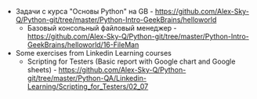 - Задачи с курса "Основы Python" на GB - https://github.com/Alex-Sky-Q/Python-git/tree/master/Python-Intro-GeekBrains/helloworld
	- Базовый консольный файловый менеджер - https://github.com/Alex-Sky-Q/Python-git/tree/master/Python-Intro-GeekBrains/helloworld/16-FileMan
- Some exercises from Linkedin Learning courses
	- Scripting for Testers (Basic report with Google chart and Google sheets) - https://github.com/Alex-Sky-Q/Python-git/tree/master/Python-QA/Linkedin-Learning/Scripting_for_Testers/02_07
	
